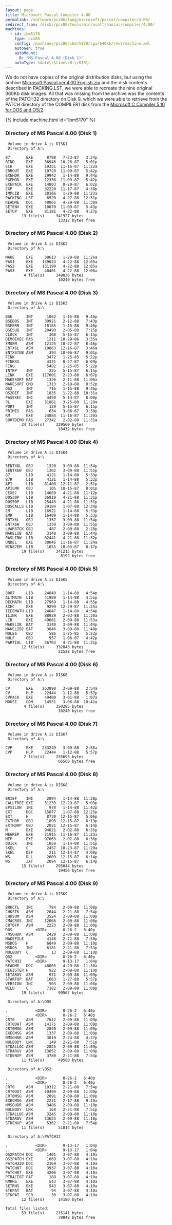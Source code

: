 ```yaml
---
layout: page
title: Microsoft Pascal Compiler 4.00
permalink: /software/pcx86/lang/microsoft/pascal/compiler/4.00/
redirect_from: /disks/pcx86/tools/microsoft/pascal/compiler/4.00/
machines:
  - id: ibm5170
    type: pcx86
    config: /machines/pcx86/ibm/5170/cga/640kb/rev3/machine.xml
    autoGen: true
    autoMount:
      B: "MS Pascal 4.00 (Disk 1)"
    autoType: $date\r$time\rB:\rDIR\r
---
```


We do not have copies of the original distribution disks, but using the archive
[Microsoft Pascal.ver.4.00.English.zip](https://vetusware.com/download/Microsoft%20Pascal%20Compiler%204.0/?id=11015)
and the disk contents described in PACKING.LST, we were able to recreate the nine original 360Kb disk images.  All that
was missing from the archive was the contents of the PATCH32 directory on Disk 9, which we were able to retrieve from the
PATCH directory of the COMPILER1 disk from the [Microsoft C Compiler 5.10 for DOS and OS/2](/software/pcx86/lang/microsoft/c/5.10-os2/).

{% include machine.html id="ibm5170" %}

### Directory of MS Pascal 4.00 (Disk 1)

     Volume in drive A is DISK1
     Directory of A:\

    87       EXE      8798   7-23-87   3:34p
    BIND     EXE     36946  10-26-87   5:01p
    ECH      EXE     19351  11-16-87  11:22a
    ERROUT   EXE     10729  11-09-87   5:42p
    EXEHDR   EXE     29942   1-14-88   9:44p
    EXEMOD   EXE     12336  11-09-87   5:42p
    EXEPACK  EXE     14803   8-20-87   6:02p
    EXP      EXE     32220  11-17-87   4:38p
    IMPLIB   EXE     30166   1-29-88  11:23a
    PACKING  LST      6520   4-27-88  12:31p
    README   DOC     48065   4-29-88  11:30a
    SETENV   EXE     10870  11-09-87   5:43p
    SETUP    EXE     81181   4-22-88   4:27p
           13 file(s)     341927 bytes
                           13312 bytes free

### Directory of MS Pascal 4.00 (Disk 2)

     Volume in drive A is DISK2
     Directory of A:\

    MAKE     EXE     38613   1-29-88  11:26a
    PAS1     EXE    139623   4-22-88  12:05a
    PAS2     EXE    131199   4-22-88  12:05a
    PAS3     EXE     40401   4-22-88  12:06a
            4 file(s)     349836 bytes
                           10240 bytes free

### Directory of MS Pascal 4.00 (Disk 3)

     Volume in drive A is DISK3
     Directory of A:\

    BSE      INT      1062   1-15-88   9:46p
    BSEDOS   INT     39921   2-12-88   7:43p
    BSEERR   INT     18185   1-15-88   9:46p
    BSESUB   INT     20490   2-05-88   7:15p
    CLOCK    INT       308   5-15-87   6:15p
    DEMOEXEC PAS      1211  10-29-86   3:55a
    EMOEM    ASM     12125  10-22-87   8:46p
    ENTX6L   ASM     10863  12-16-87   3:46a
    ENTXSTUB ASM       394  10-06-87   9:01p
    FINK              3472   1-25-85   5:22p
    FINKXU            4331   8-27-87   6:09p
    FINU              5482   1-25-85   5:22p
    INTRP    INT       225   5-15-87   6:15p
    LINK     EXE    117001   2-23-88   6:07p
    MAKESORT BAT      1326   2-11-88  11:06a
    MAKESORT CMD      1313   2-19-88   8:52p
    OS2      INT       716   1-15-88   9:46p
    OS2DEF   INT      1835   1-22-88  10:31a
    PASEXEC  INC      4450   5-14-87   8:00p
    PL       EXE     31861   3-25-88  11:29a
    PORT     INT       129   5-15-87   6:15p
    PRIMES   PAS       634   3-06-87   3:38p
    RM       EXE     24884  11-16-87  11:20a
    SORTDEMO PAS     27342   2-02-88  11:31a
           24 file(s)     329560 bytes
                           18432 bytes free

### Directory of MS Pascal 4.00 (Disk 4)

     Volume in drive A is DISK4
     Directory of A:\

    5ENTX6L  OBJ      1320   3-09-88  11:54p
    5ENTX6W  OBJ      1302   3-09-88  11:55p
    87       LIB      4121   1-14-88   5:33p
    87R      LIB      4121   1-14-88   5:33p
    API      LIB     81408  12-11-87   2:51p
    APILMR   OBJ       105  10-15-87   8:01p
    CEXEC    LIB     14089   4-21-88  11:12p
    DOS30P   LIB     26919   4-21-88  11:31p
    DOS50P   LIB     25443   4-21-88  11:31p
    DOSCALLS LIB     29184   1-07-88  12:34p
    EM       LIB     16921   1-14-88   5:33p
    EMR      LIB     16409   1-14-88   5:33p
    ENTX6L   OBJ      1357   3-09-88  11:54p
    ENTX6W   OBJ      1339   3-09-88  11:55p
    LVARSTCK OBJ       487   2-09-88   2:28p
    MAKELIB  BAT      3148   3-09-88  11:44p
    PASLIBW  LIB     82441   4-21-88  11:32p
    UNDEL    EXE     30046  11-16-87  11:24a
    WIN87EM  LIB      1055  10-03-87   8:17p
           19 file(s)     341215 bytes
                            8192 bytes free

### Directory of MS Pascal 4.00 (Disk 5)

     Volume in drive A is DISK5
     Directory of A:\

    8087     LIB     24849   1-14-88   4:54p
    ALTMATH  LIB     41989   1-14-88   4:55p
    DECMATH  LIB     27969   1-14-88   4:55p
    EXEC     EXE      9299  12-29-87  11:25a
    IEEEMATH LIB     24847   1-14-88   4:54p
    ILINK    EXE     88929   2-03-88  11:30a
    LIB      EXE     49661   2-09-88  11:53a
    MAKELIB  BAT      3148   3-09-88  11:44p
    MAKELIB2 BAT      3846   3-09-88  11:48p
    NULE6    OBJ       586   1-25-85   5:23p
    NULF     OBJ       957   1-06-87   4:42p
    PARTIAL  LIB     56763   4-21-88  11:31p
           12 file(s)     332843 bytes
                           22528 bytes free

### Directory of MS Pascal 4.00 (Disk 6)

     Volume in drive A is DISK6
     Directory of A:\

    CV       EXE    263890   3-09-88   2:54a
    CV       HLP     22444   1-12-88   5:57p
    CVPACK   EXE     49400   3-01-88   1:07a
    MOUSE    COM     14551   3-06-88  10:41a
            4 file(s)     350285 bytes
                           10240 bytes free

### Directory of MS Pascal 4.00 (Disk 7)

     Volume in drive A is DISK7
     Directory of A:\

    CVP      EXE    233249   3-09-88   2:56a
    CVP      HLP     22444   1-12-88   5:57p
            2 file(s)     255693 bytes
                           66560 bytes free

### Directory of MS Pascal 4.00 (Disk 8)

     Volume in drive A is DISK8
     Directory of A:\

    BRIEF    INI      2094   1-14-88  11:38p
    CALLTREE EXE     31233  12-29-87   5:03p
    EPSILON  INI       978   1-14-88  11:42p
    EXT      DOC     15877   1-07-88  12:25p
    EXT      H        8730  12-15-87   5:06p
    EXTHDR   OBJ      1893  12-15-87   6:13p
    EXTHDRP  OBJ      2021  12-15-87   6:14p
    M        EXE     94821   2-02-88   6:35p
    MEGREP   EXE     31915  11-16-87  11:23a
    MEP      EXE     97063   2-02-88   6:36p
    QUICK    INI      1058   1-14-88  11:51p
    SKEL     C        2457  10-23-87  11:29a
    SKEL     DEF       211  12-14-87   4:08p
    WS       DLL      2609  12-15-87   6:14p
    WS       ZXT      2084  12-15-87   6:14p
           15 file(s)     295044 bytes
                           19456 bytes free

### Directory of MS Pascal 4.00 (Disk 9)

     Volume in drive A is DISK9
     Directory of A:\

    BRKCTL   INC       784   2-09-88  11:08p
    CHKSTK   ASM      2044   2-21-88   7:54p
    CHKSUM   ASM      3524   2-09-88  11:09p
    CMACROS  INC     12066   2-09-88  11:08p
    CRT0FP   ASM      2223   2-09-88  11:09p
    DOS          <DIR>       8-26-2   6:40p
    FMSGHDR  ASM      2429   2-09-88  11:09p
    MAKEFILE          4148   2-21-88   7:50p
    MSDOS    H        6849   2-09-88  11:10p
    MSDOS    INC      6181   2-21-88   7:53p
    NULBODY  C          13   2-09-88  11:10p
    OS2          <DIR>       8-26-2   6:40p
    PATCH32      <DIR>       9-13-17   1:04p
    README   DOC     48065   4-29-88  11:30a
    REGISTER H         922   2-09-88  11:10p
    SETARGV  ASM       971   2-09-88  11:09p
    STARTUP  BAT      1663   1-27-88   5:57p
    VERSION  INC       503   2-09-88  11:08p
    WILD     C        7182   2-09-88  11:09p
           19 file(s)      99567 bytes

     Directory of A:\DOS

    .            <DIR>       8-26-2   6:40p
    ..           <DIR>       8-26-2   6:40p
    CRT0     ASM      7612   2-09-88  11:09p
    CRT0DAT  ASM     14175   2-09-88  11:09p
    CRT0MSG  ASM      2840   2-09-88  11:09p
    EXECMSG  ASM      1337   2-09-88  11:09p
    NMSGHDR  ASM      3010   2-24-88   4:37p
    NULBODY  LNK       149   2-21-88   7:51p
    STDALLOC ASM      2825   2-09-88  11:09p
    STDARGV  ASM     13852   2-09-88  11:09p
    STDENVP  ASM      3780   2-21-88   7:54p
           11 file(s)      49580 bytes

     Directory of A:\OS2

    .            <DIR>       8-26-2   6:40p
    ..           <DIR>       8-26-2   6:40p
    CRT0     ASM     10312   2-21-88   7:54p
    CRT0DAT  ASM     10496   2-09-88  11:09p
    CRT0MSG  ASM      2891   2-09-88  11:09p
    EXECMSG  ASM      2231   2-17-88   9:49a
    NMSGHDR  ASM      3486   2-09-88  11:10p
    NULBODY  LNK       168   2-21-88   7:51p
    STDALLOC ASM      3245   2-09-88  11:10p
    STDARGV  ASM     13623   2-09-88  11:10p
    STDENVP  ASM      5362   2-21-88   7:54p
           11 file(s)      51814 bytes

     Directory of A:\PATCH32

    .            <DIR>       9-13-17   1:04p
    ..           <DIR>       9-13-17   1:04p
    OS2PATCH DOC      1401   3-07-88   4:10a
    OS2PATCH EXE      1069   3-07-88   4:10a
    PATCH320 DOC      2169   3-07-88   4:10a
    PATCH87  DOC      3937   3-07-88   4:10a
    PATCH87  EXE      4206   3-07-88   4:10a
    PTRACE87 PAT       188   3-07-88   4:10a
    RMRHS    EXE       543   3-07-88   4:10a
    SETRHS   EXE       543   3-07-88   4:10a
    STKPAT   BAT        94   3-07-88   4:10a
    STKPAT   SCR        30   3-07-88   4:10a
           12 file(s)      14180 bytes

    Total files listed:
           53 file(s)     215141 bytes
                           78848 bytes free
